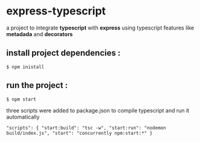# express-typescript
a project to integrate **typescript** with **express** using typescript features like **metadada** and **decorators**

## install project dependencies :
``
$ npm inistall
``

## run the project :
``
$ npm start
``

three scripts were added to package.json to compile typescript and run it automatically

``
"scripts": {
    "start:build": "tsc -w",
    "start:run": "nodemon build/index.js",
    "start": "concurrently npm:start:*"
  }
``
